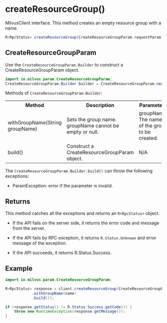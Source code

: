 # createResourceGroup()

MilvusClient interface. This method creates an empty resource group with a name.

```java
R<RpcStatus> createResourceGroup(CreateResourceGroupParam requestParam);
```

## CreateResourceGroupParam 

Use the `CreateResourceGroupParam.Builder` to construct a CreateResourceGroupParam object.

```java
import io.milvus.param.CreateResourceGroupParam;
CreateResourceGroupParam.Builder builder = CreateResourceGroupParam.newBuilder();
```

Methods of `CreateResourceGroupParam.Builder`:

<table>
    <tr>
        <th>Method</th>
        <th>Description</th>
        <th>Parameters</th>
    </tr>
    <tr>
        <td>withGroupName(String groupName)</td>
        <td>Sets the group name. groupName cannot be empty or null.</td>
        <td>groupName: The name of the group to be created.</td>
    </tr>
    <tr>
        <td>build()</td>
        <td>Construct a CreateResourceGroupParam object.</td>
        <td>N/A</td>
    </tr>
</table>

The `CreateResourceGroupParam.Builder.build()` can throw the following exceptions:

- ParamException: error if the parameter is invalid.

## Returns

This method catches all the exceptions and returns an `R<RpcStatus>` object.

- If the API fails on the server side, it returns the error code and message from the server.

- If the API fails by RPC exception, it returns `R.Status.Unknown` and error message of the exception.

- If the API succeeds, it returns R.Status.Success.

## Example

```java
import io.milvus.param.CreateResourceGroupParam;

R<RpcStatus> response = client.createResourceGroup(CreateResourceGroupParam.newBuilder()
            .withGroupName(name)
            .build());

if (response.getStatus() != R.Status.Success.getCode()) {
    throw new RuntimeException(response.getMessage());
}
```
